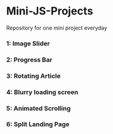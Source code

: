 # Mini-JS-Projects
Repository for one mini project everyday
### 1: Image Slider
### 2: Progress Bar
### 3: Rotating Article
### 4: Blurry loading screen
### 5: Animated Scrolling
### 6: Split Landing Page
